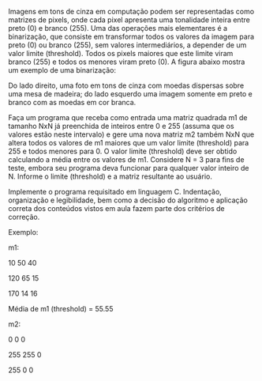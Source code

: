 Imagens em tons de cinza em computação podem ser representadas como matrizes de pixels, onde cada pixel apresenta uma tonalidade inteira entre preto (0) e branco (255). Uma das operações mais elementares é a binarização, que consiste em transformar todos os valores da imagem para preto (0) ou branco (255), sem valores intermediários, a depender de um valor limite (threshold). Todos os pixels maiores que este limite viram branco (255) e todos os menores viram preto (0). A figura abaixo mostra um exemplo de uma binarização:

Do lado direito, uma foto em tons de cinza com moedas dispersas sobre uma mesa de madeira; do lado esquerdo uma imagem somente em preto e branco com as moedas em cor branca.

Faça um programa que receba como entrada uma matriz quadrada m1 de tamanho NxN já preenchida de inteiros entre 0 e 255 (assuma que os valores estão neste intervalo) e gere uma nova matriz m2 também NxN que altera todos os valores de m1 maiores que um valor limite (threshold) para 255 e todos menores para 0. O valor limite (threshold) deve ser obtido calculando a média entre os valores de m1. Considere N = 3 para fins de teste, embora seu programa deva funcionar para qualquer valor inteiro de N. Informe o limite (threshold) e a matriz resultante ao usuário.

Implemente o programa requisitado em linguagem C. Indentação, organização e legibilidade, bem como a decisão do algoritmo e aplicação correta dos conteúdos vistos em aula fazem parte dos critérios de correção.

Exemplo:

m1:

10  50  40

120  65  15

170  14  16

Média de m1 (threshold) = 55.55

m2:

0  0  0

255  255  0

255  0  0

